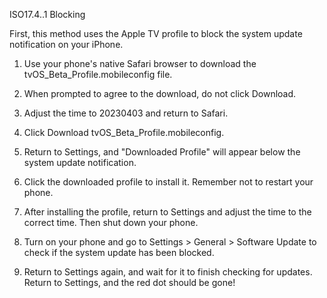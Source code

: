ISO17.4..1 Blocking

First, this method uses the Apple TV profile to block the system update notification on your iPhone.

1. Use your phone's native Safari browser to download the tvOS_Beta_Profile.mobileconfig file.

2. When prompted to agree to the download, do not click Download.

3. Adjust the time to 20230403 and return to Safari.

4. Click Download tvOS_Beta_Profile.mobileconfig.

5. Return to Settings, and "Downloaded Profile" will appear below the system update notification.

6. Click the downloaded profile to install it. Remember not to restart your phone.

7. After installing the profile, return to Settings and adjust the time to the correct time. Then shut down your phone.

8. Turn on your phone and go to Settings > General > Software Update to check if the system update has been blocked.

9. Return to Settings again, and wait for it to finish checking for updates. Return to Settings, and the red dot should be gone!
